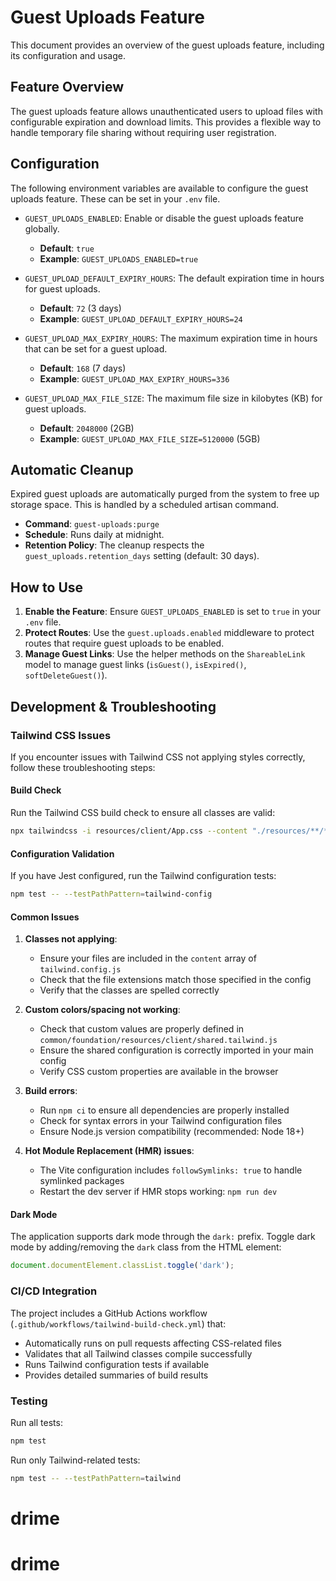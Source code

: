# Guest Uploads Feature

This document provides an overview of the guest uploads feature, including its configuration and usage.

## Feature Overview

The guest uploads feature allows unauthenticated users to upload files with configurable expiration and download limits. This provides a flexible way to handle temporary file sharing without requiring user registration.

## Configuration

The following environment variables are available to configure the guest uploads feature. These can be set in your `.env` file.

- `GUEST_UPLOADS_ENABLED`: Enable or disable the guest uploads feature globally.
  - **Default**: `true`
  - **Example**: `GUEST_UPLOADS_ENABLED=true`

- `GUEST_UPLOAD_DEFAULT_EXPIRY_HOURS`: The default expiration time in hours for guest uploads.
  - **Default**: `72` (3 days)
  - **Example**: `GUEST_UPLOAD_DEFAULT_EXPIRY_HOURS=24`

- `GUEST_UPLOAD_MAX_EXPIRY_HOURS`: The maximum expiration time in hours that can be set for a guest upload.
  - **Default**: `168` (7 days)
  - **Example**: `GUEST_UPLOAD_MAX_EXPIRY_HOURS=336`

- `GUEST_UPLOAD_MAX_FILE_SIZE`: The maximum file size in kilobytes (KB) for guest uploads.
  - **Default**: `2048000` (2GB)
  - **Example**: `GUEST_UPLOAD_MAX_FILE_SIZE=5120000` (5GB)

## Automatic Cleanup

Expired guest uploads are automatically purged from the system to free up storage space. This is handled by a scheduled artisan command.

- **Command**: `guest-uploads:purge`
- **Schedule**: Runs daily at midnight.
- **Retention Policy**: The cleanup respects the `guest_uploads.retention_days` setting (default: 30 days).

## How to Use

1.  **Enable the Feature**: Ensure `GUEST_UPLOADS_ENABLED` is set to `true` in your `.env` file.
2.  **Protect Routes**: Use the `guest.uploads.enabled` middleware to protect routes that require guest uploads to be enabled.
3.  **Manage Guest Links**: Use the helper methods on the `ShareableLink` model to manage guest links (`isGuest()`, `isExpired()`, `softDeleteGuest()`).

## Development & Troubleshooting

### Tailwind CSS Issues

If you encounter issues with Tailwind CSS not applying styles correctly, follow these troubleshooting steps:

#### Build Check
Run the Tailwind CSS build check to ensure all classes are valid:
```bash
npx tailwindcss -i resources/client/App.css --content "./resources/**/*.{php,jsx,tsx,js,ts}" "./common/**/*.{php,jsx,tsx,js,ts}" -o /dev/null
```

#### Configuration Validation
If you have Jest configured, run the Tailwind configuration tests:
```bash
npm test -- --testPathPattern=tailwind-config
```

#### Common Issues

1. **Classes not applying**: 
   - Ensure your files are included in the `content` array of `tailwind.config.js`
   - Check that the file extensions match those specified in the config
   - Verify that the classes are spelled correctly

2. **Custom colors/spacing not working**:
   - Check that custom values are properly defined in `common/foundation/resources/client/shared.tailwind.js`
   - Ensure the shared configuration is correctly imported in your main config
   - Verify CSS custom properties are available in the browser

3. **Build errors**:
   - Run `npm ci` to ensure all dependencies are properly installed
   - Check for syntax errors in your Tailwind configuration files
   - Ensure Node.js version compatibility (recommended: Node 18+)

4. **Hot Module Replacement (HMR) issues**:
   - The Vite configuration includes `followSymlinks: true` to handle symlinked packages
   - Restart the dev server if HMR stops working: `npm run dev`

#### Dark Mode
The application supports dark mode through the `dark:` prefix. Toggle dark mode by adding/removing the `dark` class from the HTML element:
```javascript
document.documentElement.classList.toggle('dark');
```

### CI/CD Integration

The project includes a GitHub Actions workflow (`.github/workflows/tailwind-build-check.yml`) that:
- Automatically runs on pull requests affecting CSS-related files
- Validates that all Tailwind classes compile successfully
- Runs Tailwind configuration tests if available
- Provides detailed summaries of build results

### Testing

Run all tests:
```bash
npm test
```

Run only Tailwind-related tests:
```bash
npm test -- --testPathPattern=tailwind
```

# drime
# drime
